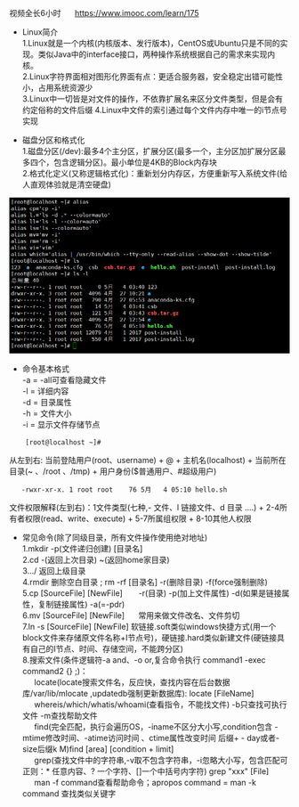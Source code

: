 视频全长6小时&emsp;&ensp; https://www.imooc.com/learn/175   
 * Linux简介   
1.Linux就是一个内核(内核版本、发行版本)，CentOS或Ubuntu只是不同的实现。类似Java中的interface接口，两种操作系统根据自己的需求来实现内核。    
2.Linux字符界面相对图形化界面有点：更适合服务器，安全稳定出错可能性小，占用系统资源少     
3.Linux中一切皆是对文件的操作，不依靠扩展名来区分文件类型，但是会有约定俗称的文件后缀
4.Linux中文件的索引通过每个文件内存中唯一的i节点号实现       
    
 * 磁盘分区和格式化    
1.磁盘分区(/dev):最多4个主分区，扩展分区(最多一个，主分区加扩展分区最多四个，包含逻辑分区)。最小单位是4KB的Block内存块     
2.格式化定义(又称逻辑格式化)：重新划分内存区，方便重新写入系统文件(给人直观体验就是清空硬盘)    
    
    
 ![icon](https://github.com/StaticWalk/blog/blob/master/images/5-4-2.png?raw=true)
 * 命令基本格式   
 -a = -all可查看隐藏文件  
 -l = 详细内容   
 -d = 目录属性   
 -h = 文件大小   
 -i = 显示文件存储节点     
``` 
    [root@localhost ~]#
```    
从左到右: 当前登陆用户(root、username) + @ + 主机名(localhost) + 当前所在目录(~ 、/root 、/tmp) + 用户身份($普通用户、#超级用户)    

``` 
   -rwxr-xr-x. 1 root root    76 5月   4 05:10 hello.sh
```    
文件权限解释(左到右)：1文件类型(七种,- 文件、l 链接文件、d 目录 ....) + 2-4所有者权限(read、write、execute) + 5-7所属组权限 + 8-10其他人权限    
     
 * 常见命令(除了同级目录，所有文件操作使用绝对地址)     
 1.mkdir -p(文件递归创建) [目录名]   
 2.cd -(返回上次目录)  ~(返回home家目录)    
 3.../ 返回上级目录    
 4.rmdir 删除空白目录 ; rm -rf [目录名] -r(删除目录) -f(force强制删除)   
 5.cp [SourceFile] [NewFile] &emsp;&ensp; -r(目录)  -p(加上文件属性) -d(如果是链接属性，复制链接属性) -a(=-pdr)  
 6.mv [SourceFile] [NewFile] &emsp;&ensp;常用来做文件改名、文件剪切    
 7.ln -s [SourceFile] [NewFile] 软链接.soft类似windows快捷方式(用一个block文件来存储原文件名称+I节点号)，硬链接.hard类似新建文件(硬链接具有自己的I节点、时间、存储空间，不能跨分区)    
 8.搜索文件(条件逻辑符-a and、-o or,复合命令执行 command1 -exec command2 {}  \;)：   
 &emsp;&ensp;locate(locate搜索文件名，反应快，查找内容在后台数据库/var/lib/mlocate ,updatedb强制更新数据库): locate [FileName]    
 &emsp;&ensp;whereis/which/whatis/whoami(查看指令，不能找文件)  -b只查找可执行文件  -m查找帮助文件          
 &emsp;&ensp;find(完全匹配，执行会遍历OS，-iname不区分大小写,condition包含 -mtime修改时间、-atime访问时间 、ctime属性改变时间 后缀+ - day或者-size后缀k M)find [area] [condition + limit]   
 &emsp;&ensp;grep(查找文件中的字符串,-v取不包含字符串，-i忽略大小写，包含匹配可正则：* 任意内容、? 一个字符、[]一个中括号内字符) grep "xxx"  [File]   
 &emsp;&ensp;man -f command查看帮助命令；apropos command = man -k command 查找类似关键字    
 
 
 
 
     

   



   
   
[//]:这是注释
